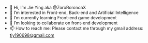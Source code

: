 - 👋 Hi, I’m Jie Ying aka @ZoroRoronoaX 
- 👀 I’m interested in Front-end, Back-end and Artificial Intelligence
- 🌱 I’m currently learning Front-end game development
- 💞️ I’m looking to collaborate on front-end development 
- 📫 How to reach me: Please contact me through my gmail address: tjy190698@gmail.com

<!---
ZoroRoronoaX/ZoroRoronoaX is a ✨ special ✨ repository because its `README.md` (this file) appears on your GitHub profile.
You can click the Preview link to take a look at your changes.
--->
